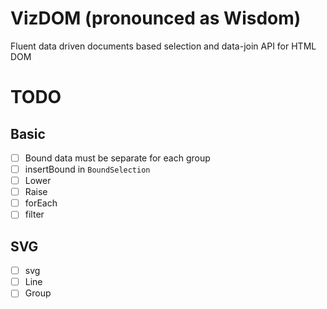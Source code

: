 # VizDOM (pronounced as Wisdom)

Fluent data driven documents based selection and data-join API for HTML DOM

# TODO

## Basic

- [ ] Bound data must be separate for each group
- [ ] insertBound in `BoundSelection`
- [ ] Lower
- [ ] Raise
- [ ] forEach
- [ ] filter

## SVG

- [ ] svg
- [ ] Line
- [ ] Group